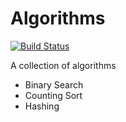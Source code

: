# Algorithms

[![Build Status](https://travis-ci.org/szeyick/Algorithms.svg?branch=master)](https://travis-ci.org/szeyick/Algorithms)

A collection of algorithms

* Binary Search
* Counting Sort
* Hashing

